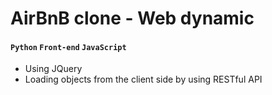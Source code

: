# AirBnB clone - Web dynamic
#### `Python` `Front-end` `JavaScript`

* Using JQuery
* Loading objects from the client side by using RESTful API
